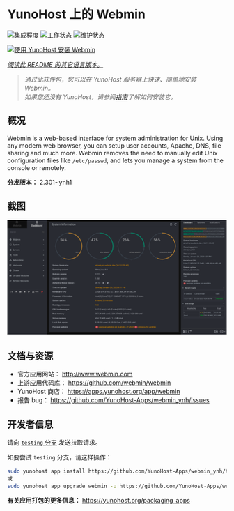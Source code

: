 <!--
注意：此 README 由 <https://github.com/YunoHost/apps/tree/master/tools/readme_generator> 自动生成
请勿手动编辑。
-->

# YunoHost 上的 Webmin

[![集成程度](https://apps.yunohost.org/badge/integration/webmin)](https://ci-apps.yunohost.org/ci/apps/webmin/)
![工作状态](https://apps.yunohost.org/badge/state/webmin)
![维护状态](https://apps.yunohost.org/badge/maintained/webmin)

[![使用 YunoHost 安装 Webmin](https://install-app.yunohost.org/install-with-yunohost.svg)](https://install-app.yunohost.org/?app=webmin)

*[阅读此 README 的其它语言版本。](./ALL_README.md)*

> *通过此软件包，您可以在 YunoHost 服务器上快速、简单地安装 Webmin。*  
> *如果您还没有 YunoHost，请参阅[指南](https://yunohost.org/install)了解如何安装它。*

## 概况

Webmin is a web-based interface for system administration for Unix. Using any modern web browser, you can setup user accounts, Apache, DNS, file sharing and much more. Webmin removes the need to manually edit Unix configuration files like `/etc/passwd`, and lets you manage a system from the console or remotely.

**分发版本：** 2.301~ynh1

## 截图

![Webmin 的截图](./doc/screenshots/screenshot.png)

## 文档与资源

- 官方应用网站： <http://www.webmin.com>
- 上游应用代码库： <https://github.com/webmin/webmin>
- YunoHost 商店： <https://apps.yunohost.org/app/webmin>
- 报告 bug： <https://github.com/YunoHost-Apps/webmin_ynh/issues>

## 开发者信息

请向 [`testing` 分支](https://github.com/YunoHost-Apps/webmin_ynh/tree/testing) 发送拉取请求。

如要尝试 `testing` 分支，请这样操作：

```bash
sudo yunohost app install https://github.com/YunoHost-Apps/webmin_ynh/tree/testing --debug
或
sudo yunohost app upgrade webmin -u https://github.com/YunoHost-Apps/webmin_ynh/tree/testing --debug
```

**有关应用打包的更多信息：** <https://yunohost.org/packaging_apps>

